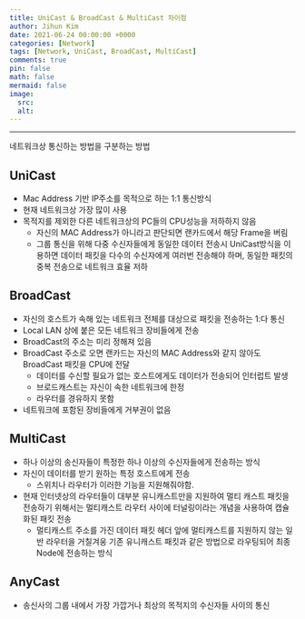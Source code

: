 ```yaml
---
title: UniCast & BroadCast & MultiCast 차이점
author: Jihun Kim
date: 2021-06-24 00:00:00 +0000
categories: [Network]
tags: [Network, UniCast, BroadCast, MultiCast]
comments: true
pin: false
math: false
mermaid: false
image:
  src:
  alt:
---
```

---

네트워크상 통신하는 방법을 구분하는 방법

## UniCast

- Mac Address 기반 IP주소를 목적으로 하는 1:1 통신방식
- 현재 네트워크상 가장 많이 사용
- 목적지를 제외한 다른 네트워크상의 PC들의 CPU성능을 저하하지 않음
  - 자신의 MAC Address가 아니라고 판단되면 랜카드에서 해당 Frame을 버림
  - 그룹 통신을 위해 다중 수신자들에게 동일한 데이터 전송시 UniCast방식을 이용하면 데이터 패킷을 다수의 수신자에게 여러번 전송해야 하며, 동일한 패킷의 중복 전송으로 네트워크 효율 저하

## BroadCast

- 자신의 호스트가 속해 있는 네트워크 전체를 대상으로 패킷을 전송하는 1:다 통신
- Local LAN 상에 붙은 모든 네트워크 장비들에게 전송
- BroadCast의 주소는 미리 정해져 있음
- BroadCast 주소로 오면 랜카드는 자신의 MAC Address와 같지 않아도 BroadCast 패킷을 CPU에 전달
  - 데이터를 수신할 필요가 없는 호스트에게도 데이터가 전송되어 인터럽트 발생
  - 브로드캐스트는 자신이 속한 네트워크에 한정
  - 라우터를 경유하지 못함
- 네트워크에 포함된 장비들에게 거부권이 없음

## MultiCast

- 하나 이상의 송신자들이 특정한 하나 이상의 수신자들에게 전송하는 방식
- 자신이 데이터를 받기 원하는 특정 호스트에게 전송
  - 스위치나 라우터가 이러한 기능을 지원해줘야함.
- 현재 인터넷상의 라우터들이 대부분 유니캐스트만을 지원하여 멀티 캐스트 패킷을 전송하기 위해서는 멀티캐스트 라우터 사이에 터널링이라는 개념을 사용하여 캡슐화된 패킷 전송
  - 멀티캐스트 주소를 가진 데이터 패킷 헤더 앞에 멀티캐스트를 지원하지 않는 일반 라우터을 거칠겨웅 기존 유니캐스트 패킷과 같은 방법으로 라우팅되어 최종 Node에 전송하는 방식

## AnyCast

- 송신사의 그룹 내에서 가장 가깝거나 최상의 목적지의 수신자들 사이의 통신